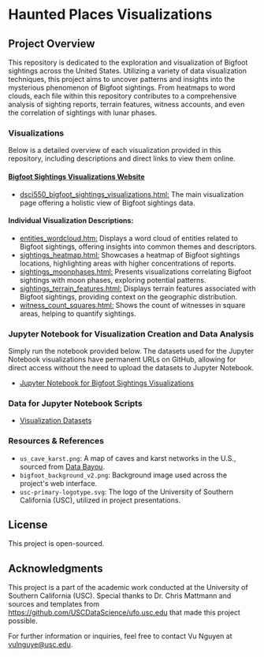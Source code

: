 # Haunted Places Visualizations

## Project Overview

This repository is dedicated to the exploration and visualization of Bigfoot sightings across the United States. Utilizing a variety of data visualization techniques, this project aims to uncover patterns and insights into the mysterious phenomenon of Bigfoot sightings. From heatmaps to word clouds, each file within this repository contributes to a comprehensive analysis of sighting reports, terrain features, witness accounts, and even the correlation of sightings with lunar phases.

### Visualizations 

Below is a detailed overview of each visualization provided in this repository, including descriptions and direct links to view them online.

#### [Bigfoot Sightings Visualizations Website](https://nguyenlamvu88.github.io/dsci550_assignment_3_visualizations/dsci550_bigfoot_sightings_visualizations.html)

- [dsci550_bigfoot_sightings_visualizations.html:](https://github.com/nguyenlamvu88/dsci550_assignment_3_visualizations/blob/main/dsci550_bigfoot_sightings_visualizations.html) The main visualization page offering a holistic view of Bigfoot sightings data.

#### Individual Visualization Descriptions: 

- [entities_wordcloud.htm:](https://github.com/nguyenlamvu88/dsci550_assignment_3_visualizations/blob/main/entities_wordcloud.html) Displays a word cloud of entities related to Bigfoot sightings, offering insights into common themes and descriptors.
- [sightings_heatmap.html:](https://github.com/nguyenlamvu88/dsci550_assignment_3_visualizations/blob/main/sightings_heatmap.html) Showcases a heatmap of Bigfoot sightings locations, highlighting areas with higher concentrations of reports.
- [sightings_moonphases.html:](https://github.com/nguyenlamvu88/dsci550_assignment_3_visualizations/blob/main/sightings_moonphases.html) Presents visualizations correlating Bigfoot sightings with moon phases, exploring potential patterns.
- [sightings_terrain_features.html:](https://github.com/nguyenlamvu88/dsci550_assignment_3_visualizations/blob/main/sightings_terrain_features.html) Displays terrain features associated with Bigfoot sightings, providing context on the geographic distribution.
- [witness_count_squares.html:](https://github.com/nguyenlamvu88/dsci550_assignment_3_visualizations/blob/main/witness_count_squares.html) Shows the count of witnesses in square areas, helping to quantify sightings.

### Jupyter Notebook for Visualization Creation and Data Analysis

Simply run the notebook provided below. The datasets used for the Jupyter Notebook visualizations have permanent URLs on GitHub, allowing for direct access without the need to upload the datasets to Jupyter Notebook.

- [Jupyter Notebook for Bigfoot Sightings Visualizations](https://github.com/nguyenlamvu88/dsci550_assignment_3_visualizations/blob/main/dsci_550_assignment3_vis.ipynb)

### Data for Jupyter Notebook Scripts

- [Visualization Datasets](https://github.com/nguyenlamvu88/dsci550_assignment_3_visualizations/tree/main/jupyter_data)

### Resources & References

- `us_cave_karst.png`: A map of caves and karst networks in the U.S., sourced from [Data Bayou](https://databayou.com/caves/usa.html).
- `bigfoot_background_v2.png`: Background image used across the project's web interface.
- `usc-primary-logotype.svg`: The logo of the University of Southern California (USC), utilized in project presentations.

## License

This project is open-sourced.

## Acknowledgments

This project is a part of the academic work conducted at the University of Southern California (USC). Special thanks to Dr. Chris Mattmann and sources and templates from https://github.com/USCDataScience/ufo.usc.edu that made this project possible.

For further information or inquiries, feel free to contact Vu Nguyen at vulnguye@usc.edu.
